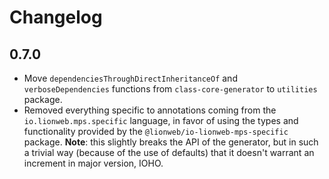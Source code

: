 # Changelog

## 0.7.0

* Move `dependenciesThroughDirectInheritanceOf` and `verboseDependencies` functions from `class-core-generator` to `utilities` package.
* Removed everything specific to annotations coming from the `io.lionweb.mps.specific` language, in favor of using the types and functionality provided by the `@lionweb/io-lionweb-mps-specific` package.
  **Note**: this slightly breaks the API of the generator, but in such a trivial way (because of the use of defaults) that it doesn't warrant an increment in major version, IOHO.

